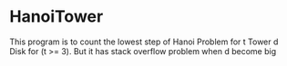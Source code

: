 # HanoiTower
This program is to count the lowest step of Hanoi Problem for t Tower d Disk  for (t >= 3).
But it has stack overflow problem when d become big
